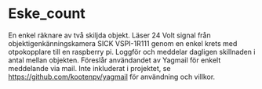 # Eske_count
En enkel räknare av två skiljda objekt. Läser 24 Volt signal från objektigenkänningskamera SICK VSPI-1R111 genom en enkel krets med otpokopplare till en raspberry pi. Loggför och meddelar dagligen skillnaden i antal mellan objekten. 
Föreslår användandet av Yagmail för enkelt meddelande via mail. Inte inkluderat i projektet, se https://github.com/kootenpv/yagmail för användning och villkor.
